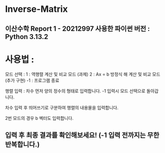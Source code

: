 # Inverse-Matrix
이산수학 Report 1 - 20212997
사용한 파이썬 버전 : Python 3.13.2
---
# 사용법 : 
모드 선택 :
  1 : 역행렬 계산 및 비교 모드 (과제)
  2 : Ax = b 방정식 해 계산 및 비교 모드 (추가 구현)
  -1 : 프로그램 종료

행렬 입력 : 
  차수 먼저 양의 정수의 형태로 입력합니다.
  -1 입력시 모드 선택으로 돌아갑니다.

  차수 입력 후 띄어쓰기로 구분하여 행렬의 내용물을 입력합니다.

  2번 모드의 경우 b 벡터도 입력합니다.

## 입력 후 최종 결과를 확인해보세요! (-1 입력 전까지는 무한 반복합니다.)
